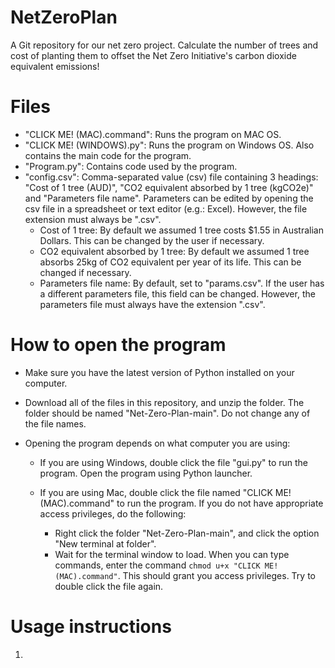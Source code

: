 # NetZeroPlan
A Git repository for our net zero project. Calculate the number of trees and cost of planting them to offset the Net Zero Initiative's carbon dioxide equivalent emissions!

# Files
- "CLICK ME! (MAC).command": Runs the program on MAC OS.
- "CLICK ME! (WINDOWS).py": Runs the program on Windows OS. Also contains the main code for the program.
- "Program.py": Contains code used by the program.
- "config.csv": Comma-separated value (csv) file containing 3 headings: "Cost of 1 tree (AUD)", "CO2 equivalent absorbed by 1 tree (kgCO2e)" and "Parameters file name". Parameters can be edited by opening the csv file in a spreadsheet or text editor (e.g.: Excel). However, the file extension must always be ".csv".
  - Cost of 1 tree: By default we assumed 1 tree costs $1.55 in Australian Dollars. This can be changed by the user if necessary.
  - CO2 equivalent absorbed by 1 tree: By default we assumed 1 tree absorbs 25kg of CO2 equivalent per year of its life. This can be changed if necessary.
  - Parameters file name: By default, set to "params.csv". If the user has a different parameters file, this field can be changed. However, the parameters file must always have the extension ".csv".

# How to open the program

- Make sure you have the latest version of Python installed on your computer.
  
- Download all of the files in this repository, and unzip the folder. The folder should be named "Net-Zero-Plan-main". Do not change any of the file names.
  
- Opening the program depends on what computer you are using:
  
  - If you are using Windows, double click the file "gui.py" to run the program. Open the program using Python launcher.
    
  - If you are using Mac, double click the file named "CLICK ME! (MAC).command" to run the program. If you do not have appropriate access privileges, do the following:
    - Right click the folder "Net-Zero-Plan-main", and click the option "New terminal at folder".
    - Wait for the terminal window to load. When you can type commands, enter the command `chmod u+x "CLICK ME! (MAC).command"`. This should grant you access privileges. Try to double click the file again.

# Usage instructions

1. 
